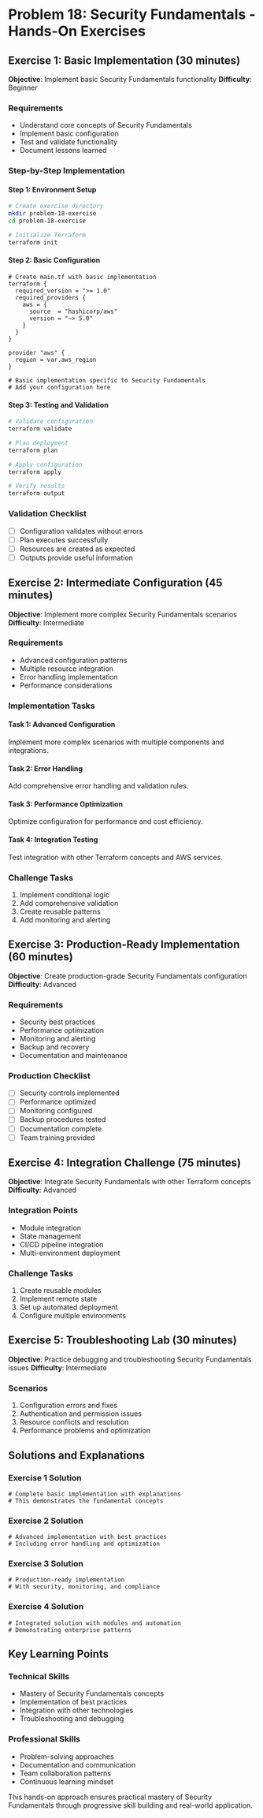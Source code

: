 # Problem 18: Security Fundamentals - Hands-On Exercises

## Exercise 1: Basic Implementation (30 minutes)
**Objective**: Implement basic Security Fundamentals functionality
**Difficulty**: Beginner

### Requirements
- Understand core concepts of Security Fundamentals
- Implement basic configuration
- Test and validate functionality
- Document lessons learned

### Step-by-Step Implementation

#### Step 1: Environment Setup
```bash
# Create exercise directory
mkdir problem-18-exercise
cd problem-18-exercise

# Initialize Terraform
terraform init
```

#### Step 2: Basic Configuration
```hcl
# Create main.tf with basic implementation
terraform {
  required_version = ">= 1.0"
  required_providers {
    aws = {
      source  = "hashicorp/aws"
      version = "~> 5.0"
    }
  }
}

provider "aws" {
  region = var.aws_region
}

# Basic implementation specific to Security Fundamentals
# Add your configuration here
```

#### Step 3: Testing and Validation
```bash
# Validate configuration
terraform validate

# Plan deployment
terraform plan

# Apply configuration
terraform apply

# Verify results
terraform output
```

### Validation Checklist
- [ ] Configuration validates without errors
- [ ] Plan executes successfully
- [ ] Resources are created as expected
- [ ] Outputs provide useful information

## Exercise 2: Intermediate Configuration (45 minutes)
**Objective**: Implement more complex Security Fundamentals scenarios
**Difficulty**: Intermediate

### Requirements
- Advanced configuration patterns
- Multiple resource integration
- Error handling implementation
- Performance considerations

### Implementation Tasks

#### Task 1: Advanced Configuration
Implement more complex scenarios with multiple components and integrations.

#### Task 2: Error Handling
Add comprehensive error handling and validation rules.

#### Task 3: Performance Optimization
Optimize configuration for performance and cost efficiency.

#### Task 4: Integration Testing
Test integration with other Terraform concepts and AWS services.

### Challenge Tasks
1. Implement conditional logic
2. Add comprehensive validation
3. Create reusable patterns
4. Add monitoring and alerting

## Exercise 3: Production-Ready Implementation (60 minutes)
**Objective**: Create production-grade Security Fundamentals configuration
**Difficulty**: Advanced

### Requirements
- Security best practices
- Performance optimization
- Monitoring and alerting
- Backup and recovery
- Documentation and maintenance

### Production Checklist
- [ ] Security controls implemented
- [ ] Performance optimized
- [ ] Monitoring configured
- [ ] Backup procedures tested
- [ ] Documentation complete
- [ ] Team training provided

## Exercise 4: Integration Challenge (75 minutes)
**Objective**: Integrate Security Fundamentals with other Terraform concepts
**Difficulty**: Advanced

### Integration Points
- Module integration
- State management
- CI/CD pipeline integration
- Multi-environment deployment

### Challenge Tasks
1. Create reusable modules
2. Implement remote state
3. Set up automated deployment
4. Configure multiple environments

## Exercise 5: Troubleshooting Lab (30 minutes)
**Objective**: Practice debugging and troubleshooting Security Fundamentals issues
**Difficulty**: Intermediate

### Scenarios
1. Configuration errors and fixes
2. Authentication and permission issues
3. Resource conflicts and resolution
4. Performance problems and optimization

## Solutions and Explanations

### Exercise 1 Solution
```hcl
# Complete basic implementation with explanations
# This demonstrates the fundamental concepts
```

### Exercise 2 Solution
```hcl
# Advanced implementation with best practices
# Including error handling and optimization
```

### Exercise 3 Solution
```hcl
# Production-ready implementation
# With security, monitoring, and compliance
```

### Exercise 4 Solution
```hcl
# Integrated solution with modules and automation
# Demonstrating enterprise patterns
```

## Key Learning Points

### Technical Skills
- Mastery of Security Fundamentals concepts
- Implementation of best practices
- Integration with other technologies
- Troubleshooting and debugging

### Professional Skills
- Problem-solving approaches
- Documentation and communication
- Team collaboration patterns
- Continuous learning mindset

This hands-on approach ensures practical mastery of Security Fundamentals through progressive skill building and real-world application.

